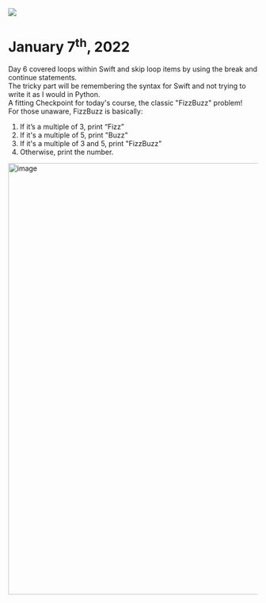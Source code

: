 <img src="https://code.kx.com/q/img/fizzbuzz.png"/>
     
# January 7<sup>th</sup>, 2022
Day 6 covered loops within Swift and skip loop items by using the break and continue statements.<br>
The tricky part will be remembering the syntax for Swift and not trying to write it as I would in Python.<br>
A fitting Checkpoint for today's course, the classic "FizzBuzz" problem!<br>
For those unaware, FizzBuzz is basically:
<ol>
  <li>If it’s a multiple of 3, print “Fizz”</li>
  <li>If it's a multiple of 5, print "Buzz" </li>
  <li>If it's a multiple of 3 and 5, print "FizzBuzz" </li>
  <li>Otherwise, print the number.</li>
</ol>
<img width="869" alt="image" src="https://user-images.githubusercontent.com/25600329/148716157-6246dc3d-357d-4a54-9e7a-3dd06c3862a4.png">
